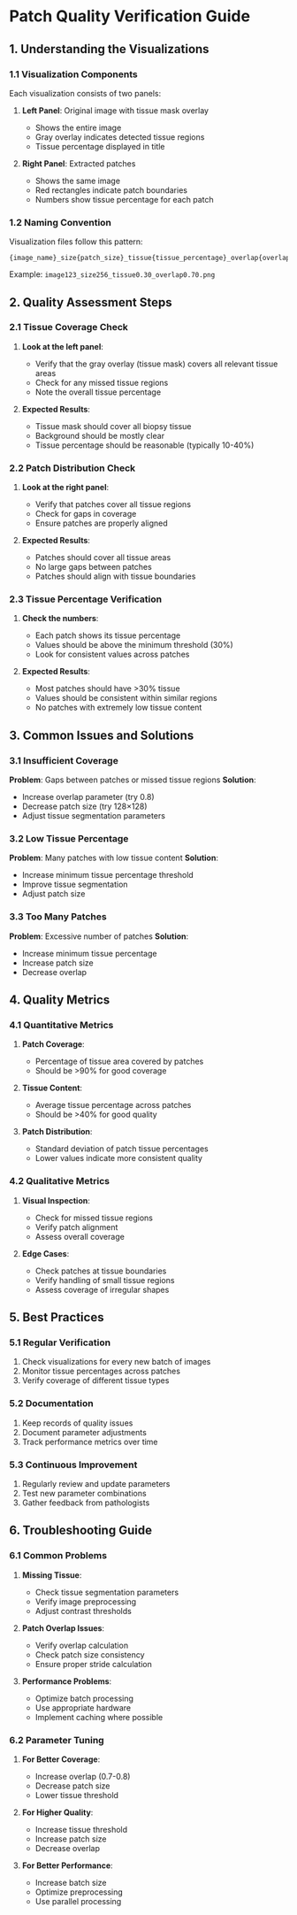 # Patch Quality Verification Guide

## 1. Understanding the Visualizations

### 1.1 Visualization Components
Each visualization consists of two panels:
1. **Left Panel**: Original image with tissue mask overlay
   - Shows the entire image
   - Gray overlay indicates detected tissue regions
   - Tissue percentage displayed in title

2. **Right Panel**: Extracted patches
   - Shows the same image
   - Red rectangles indicate patch boundaries
   - Numbers show tissue percentage for each patch

### 1.2 Naming Convention
Visualization files follow this pattern:
```
{image_name}_size{patch_size}_tissue{tissue_percentage}_overlap{overlap}.png
```
Example: `image123_size256_tissue0.30_overlap0.70.png`

## 2. Quality Assessment Steps

### 2.1 Tissue Coverage Check
1. **Look at the left panel**:
   - Verify that the gray overlay (tissue mask) covers all relevant tissue areas
   - Check for any missed tissue regions
   - Note the overall tissue percentage

2. **Expected Results**:
   - Tissue mask should cover all biopsy tissue
   - Background should be mostly clear
   - Tissue percentage should be reasonable (typically 10-40%)

### 2.2 Patch Distribution Check
1. **Look at the right panel**:
   - Verify that patches cover all tissue regions
   - Check for gaps in coverage
   - Ensure patches are properly aligned

2. **Expected Results**:
   - Patches should cover all tissue areas
   - No large gaps between patches
   - Patches should align with tissue boundaries

### 2.3 Tissue Percentage Verification
1. **Check the numbers**:
   - Each patch shows its tissue percentage
   - Values should be above the minimum threshold (30%)
   - Look for consistent values across patches

2. **Expected Results**:
   - Most patches should have >30% tissue
   - Values should be consistent within similar regions
   - No patches with extremely low tissue content

## 3. Common Issues and Solutions

### 3.1 Insufficient Coverage
**Problem**: Gaps between patches or missed tissue regions
**Solution**:
- Increase overlap parameter (try 0.8)
- Decrease patch size (try 128×128)
- Adjust tissue segmentation parameters

### 3.2 Low Tissue Percentage
**Problem**: Many patches with low tissue content
**Solution**:
- Increase minimum tissue percentage threshold
- Improve tissue segmentation
- Adjust patch size

### 3.3 Too Many Patches
**Problem**: Excessive number of patches
**Solution**:
- Increase minimum tissue percentage
- Increase patch size
- Decrease overlap

## 4. Quality Metrics

### 4.1 Quantitative Metrics
1. **Patch Coverage**:
   - Percentage of tissue area covered by patches
   - Should be >90% for good coverage

2. **Tissue Content**:
   - Average tissue percentage across patches
   - Should be >40% for good quality

3. **Patch Distribution**:
   - Standard deviation of patch tissue percentages
   - Lower values indicate more consistent quality

### 4.2 Qualitative Metrics
1. **Visual Inspection**:
   - Check for missed tissue regions
   - Verify patch alignment
   - Assess overall coverage

2. **Edge Cases**:
   - Check patches at tissue boundaries
   - Verify handling of small tissue regions
   - Assess coverage of irregular shapes

## 5. Best Practices

### 5.1 Regular Verification
1. Check visualizations for every new batch of images
2. Monitor tissue percentages across patches
3. Verify coverage of different tissue types

### 5.2 Documentation
1. Keep records of quality issues
2. Document parameter adjustments
3. Track performance metrics over time

### 5.3 Continuous Improvement
1. Regularly review and update parameters
2. Test new parameter combinations
3. Gather feedback from pathologists

## 6. Troubleshooting Guide

### 6.1 Common Problems
1. **Missing Tissue**:
   - Check tissue segmentation parameters
   - Verify image preprocessing
   - Adjust contrast thresholds

2. **Patch Overlap Issues**:
   - Verify overlap calculation
   - Check patch size consistency
   - Ensure proper stride calculation

3. **Performance Problems**:
   - Optimize batch processing
   - Use appropriate hardware
   - Implement caching where possible

### 6.2 Parameter Tuning
1. **For Better Coverage**:
   - Increase overlap (0.7-0.8)
   - Decrease patch size
   - Lower tissue threshold

2. **For Higher Quality**:
   - Increase tissue threshold
   - Increase patch size
   - Decrease overlap

3. **For Better Performance**:
   - Increase batch size
   - Optimize preprocessing
   - Use parallel processing 